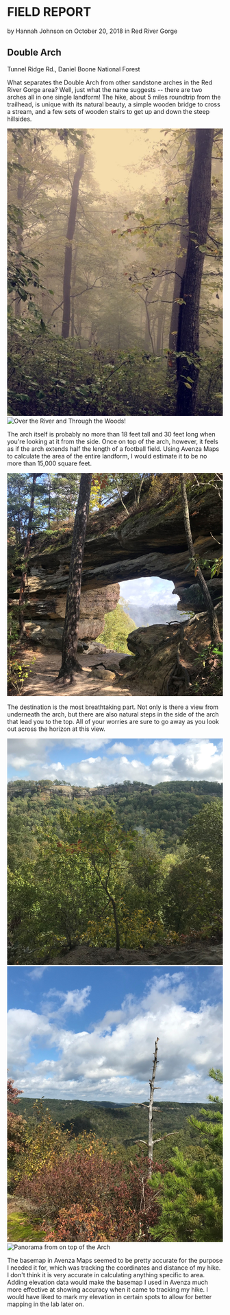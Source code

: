 # FIELD REPORT
 by Hannah Johnson on October 20, 2018 in Red River Gorge

## Double Arch
 Tunnel Ridge Rd., Daniel Boone National Forest

 What separates the Double Arch from other sandstone arches in the Red River Gorge area? Well, just what the name suggests -- there are two arches all in one single landform! The hike, about 5 miles roundtrip from the trailhead, is unique with its natural beauty, a simple wooden bridge to cross a stream, and a few sets of wooden stairs to get up and down the steep hillsides.
 
![A Misty Morning Hike](misty.jpg)
![Over the River and Through the Woods!](bridge.jpg)

The arch itself is probably no more than 18 feet tall and 30 feet long when you're looking at it from the side. Once on top of the arch, however, it feels as if the arch extends half the length of a football field. Using Avenza Maps to calculate the area of the entire landform, I would estimate it to be no more than 15,000 square feet. 

![The Arch](thearch.jpg)

 The destination is the most breathtaking part. Not only is there a view from underneath the arch, but there are also natural steps in the side of the arch that lead you to the top. All of your worries are sure to go away as you look out across the horizon at this view.

![From Down Under](viewfromunder.jpg)
![Who knew a bare tree could look so amazing?](tree.jpg)
![Panorama from on top of the Arch](pano.jpg)

The basemap in Avenza Maps seemed to be pretty accurate for the purpose I needed it for, which was tracking the coordinates and distance of my hike. I don't think it is very accurate in calculating anything specific to area. Adding elevation data would make the basemap I used in Avenza much more effective at showing accuracy when it came to tracking my hike. I would have liked to mark my elevation in certain spots to allow for better mapping in the lab later on.